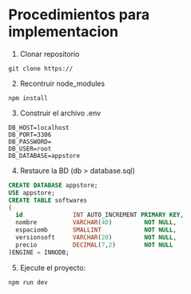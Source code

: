 # Procedimientos para implementacion

1. Clonar repositorio
```
git clone https://
```
2. Recontruir node_modules
```
npm install
```

3. Construir el archivo .env
```
DB_HOST=localhost
DB_PORT=3306
DB_PASSWORD=
DB_USER=root
DB_DATABASE=appstore
```

4. Restaure la BD (db > database.sql)
```sql
CREATE DATABASE appstore;
USE appstore;
CREATE TABLE softwares
(
  id              INT AUTO_INCREMENT PRIMARY KEY,
  nombre          VARCHAR(40)         NOT NULL,
  espaciomb       SMALLINT            NOT NULL,
  versionsoft     VARCHAR(20)         NOT NULL,
  precio          DECIMAL(7,2)        NOT NULL 
)ENGINE = INNODB;
```

5. Ejecute el proyecto:
```
npm run dev
```